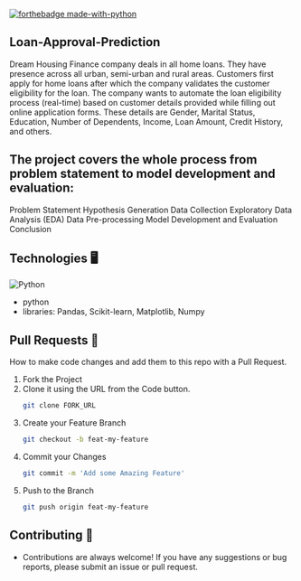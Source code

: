 


[![forthebadge made-with-python](http://ForTheBadge.com/images/badges/made-with-python.svg)](https://www.python.org/)

##  Loan-Approval-Prediction
Dream Housing Finance company deals in all home loans. They have presence across all urban, semi-urban and rural areas. Customers first apply for home loans after which the company validates the customer eligibility for the loan. The company wants to automate the loan eligibility process (real-time) based on customer details provided while filling out online application forms. These details are Gender, Marital Status, Education, Number of Dependents, Income, Loan Amount, Credit History, and others.

## The project covers the whole process from problem statement to model development and evaluation:

Problem Statement
Hypothesis Generation
Data Collection
Exploratory Data Analysis (EDA)
Data Pre-processing
Model Development and Evaluation
Conclusion
 
 ## Technologies 🖥️
 <img alt="Python" src="https://img.shields.io/badge/python-%2314354C.svg?style=for-the-badge&logo=python&logoColor=white"/>
 
 - python
 - libraries: Pandas, Scikit-learn, Matplotlib, Numpy





## Pull Requests 🔀

How to make code changes and add them to this repo with a Pull Request.

1. Fork the Project
1. Clone it using the URL from the Code button.
    ```sh
    git clone FORK_URL
    ```
1. Create your Feature Branch
    ```sh
    git checkout -b feat-my-feature
    ```
1. Commit your Changes
    ```sh
    git commit -m 'Add some Amazing Feature'
    ```
1. Push to the Branch
    ```sh
    git push origin feat-my-feature
    ```
    
  ## Contributing 🤝
 - Contributions are always welcome! If you have any suggestions or bug reports, please submit an issue or pull request.


    
